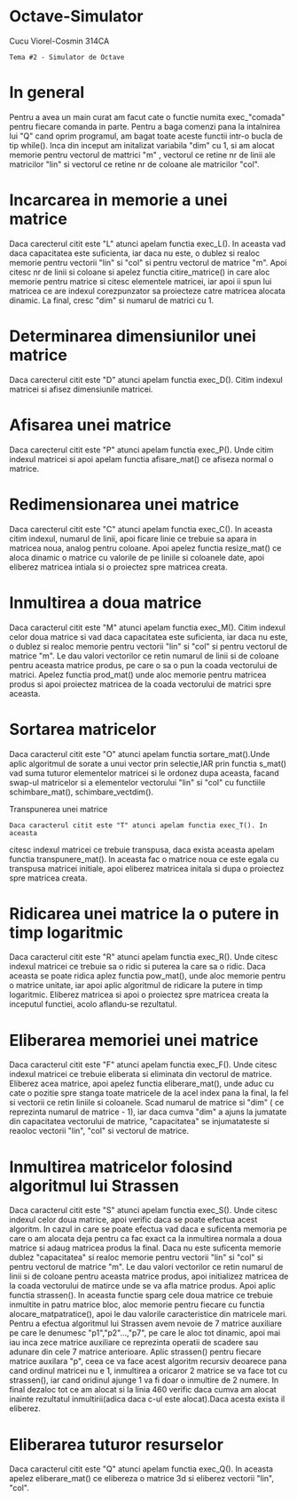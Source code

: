 # Octave-Simulator
Cucu Viorel-Cosmin 314CA

	Tema #2 - Simulator de Octave

# In general

  Pentru a avea un main curat am facut cate o functie numita exec_"comada" 
pentru fiecare comanda in parte. Pentru a baga comenzi pana la intalnirea
lui "Q" cand oprim programul, am bagat toate aceste functii intr-o bucla de 
tip while().
	Inca din inceput am initalizat variabila "dim" cu 1, si am alocat memorie
pentru vectorul de mattrici "m" , vectorul ce retine nr de linii ale matricilor
"lin" si vectorul ce retine nr de coloane ale matricilor "col".  

# Incarcarea in memorie a unei matrice

  Daca carecterul citit este "L" atunci apelam functia exec_L(). In aceasta
vad daca capacitatea este suficienta, iar daca nu este, o dublez si realoc
memorie pentru vectorii "lin" si "col" si pentru vectorul de matrice "m". Apoi 
citesc nr de linii si coloane si apelez functia citire_matrice() in care aloc
memorie pentru matrice si citesc elementele matricei, iar apoi ii spun lui 
matricea ce are indexul corezpunzator sa proiecteze catre matricea alocata
dinamic. La final, cresc "dim" si numarul de matrici cu 1.

# Determinarea dimensiunilor unei matrice

  Daca carecterul citit este "D" atunci apelam functia exec_D(). Citim 
indexul matricei si afisez dimensiunile matricei.

# Afisarea unei matrice

  Daca carecterul citit este "P" atunci apelam functia exec_P(). Unde citim
indexul matricei si apoi apelam functia afisare_mat() ce afiseza normal o
matrice.

# Redimensionarea unei matrice

  Daca carecterul citit este "C" atunci apelam functia exec_C(). In aceasta
citim indexul, numarul de linii, apoi ficare linie ce trebuie sa apara in
matricea noua, analog pentru coloane. Apoi apelez functia resize_mat() ce 
aloca dinamic o matrice cu valorile de pe liniile si coloanele date, apoi
eliberez matricea intiala si o proiectez spre matricea creata.

# Inmultirea a doua matrice

  Daca caracterul citit este "M" atunci apelam functia exec_M(). Citim 
indexul celor doua matrice si vad daca capacitatea este suficienta, iar daca nu
este, o dublez si realoc memorie pentru vectorii "lin" si "col" si pentru 
vectorul de matrice "m". Le dau valori vectorilor ce retin numarul de linii si
de coloane pentru aceasta matrice produs, pe care o sa o pun la coada 
vectorului de matrici. Apelez functia prod_mat() unde aloc memorie pentru
matricea produs si apoi proiectez matricea de la coada vectorului de matrici
spre aceasta.

# Sortarea matricelor

  Daca caracterul citit este "O" atunci apelam functia sortare_mat().Unde 
aplic algoritmul de sorate a unui vector prin selectie,IAR prin functia
s_mat() vad suma tuturor elementelor matricei si le ordonez dupa aceasta, 
facand swap-ul matricelor si a elementelor vectorului "lin"  si "col" cu 
functiile schimbare_mat(), schimbare_vectdim().

Transpunerea unei matrice

	Daca caracterul citit este "T" atunci apelam functia exec_T(). In aceasta
citesc indexul matricei ce trebuie transpusa, daca exista aceasta apelam
functia transpunere_mat(). In aceasta fac o matrice noua ce este egala cu 
transpusa matricei initiale, apoi eliberez matricea initala si dupa o proiectez
spre matricea creata.

# Ridicarea unei matrice la o putere in timp logaritmic

  Daca caracterul citit este "R" atunci apelam functia exec_R(). Unde citesc
indexul matricei ce trebuie sa o ridic si puterea la care sa o ridic. Daca 
aceasta se poate ridica aplez functia pow_mat(), unde aloc memorie pentru o 
matrice unitate, iar apoi aplic algoritmul de ridicare la putere in timp 
logaritmic. Eliberez matricea si apoi o proiectez spre matricea creata la 
inceputul functiei, acolo aflandu-se rezultatul.

# Eliberarea memoriei unei matrice

 Daca caracterul citit este "F" atunci apelam functia exec_F(). Unde citesc
indexul matricei ce trebuie eliberata si eliminata din vectorul de matrice. 
Eliberez acea matrice, apoi apelez functia eliberare_mat(), unde aduc cu cate 
o pozitie spre stanga toate matricele de la acel index pana la final, la fel 
si vectorii ce retin liniile si coloanele. Scad numarul de matrice si "dim" (
ce reprezinta numarul de matrice - 1), iar  daca cumva "dim" a ajuns la 
jumatate din capacitatea vectorului de matrice, "capacitatea" se injumatateste
si reaoloc vectorii "lin", "col" si vectorul de matrice.

# Inmultirea matricelor folosind algoritmul lui Strassen 

 Daca caracterul citit este "S" atunci apelam functia exec_S(). Unde citesc
indexul celor doua matrice, apoi verific daca se poate efectua acest algoritm. 
In cazul in care se poate efectua vad daca e suficenta memoria pe care o am 
alocata deja pentru ca fac exact ca la inmultirea normala a doua matrice si 
adaug matricea produs la final. Daca nu este suficenta memorie dublez 
"capacitatea" si realoc memorie pentru vectorii "lin" si "col" si pentru 
vectorul de matrice "m". Le dau valori vectorilor ce retin numarul de linii si
de coloane pentru aceasta matrice produs, apoi initializez matricea de la coada
vectorului de matirce unde se va afla matrice produs. Apoi aplic functia 
strassen(). In aceasta functie sparg cele doua matrice ce trebuie inmultite in
patru matrice bloc, aloc memorie pentru fiecare cu functia 
alocare_matpatratice(), apoi le dau valorile caracteristice din matricele mari. 
Pentru a efectua algoritmul lui Strassen avem nevoie de 7 matrice auxiliare pe
care le denumesc "p1","p2"...,"p7", pe care le aloc tot dinamic, apoi mai iau
inca zece matrice auxiliare ce reprezinta operatii de scadere sau adunare din
cele 7 matrice anterioare. Aplic strassen() pentru fiecare matrice auxilara
"p", ceea ce va face acest algoritm recursiv deoarece pana cand ordinul 
matricei nu e 1, inmultirea a oricaror 2 matrice se va face tot cu strassen(),
iar cand oridinul ajunge 1 va fi doar o inmultire de 2 numere. In final dezaloc
tot ce am alocat si la linia 460 verific daca cumva am alocat inainte 
rezultatul inmultirii(adica daca c-ul este alocat).Daca acesta exista il
eliberez.   

# Eliberarea tuturor resurselor

  Daca caracterul citit este "Q" atunci apelam functia exec_Q(). In aceasta
apelez eliberare_mat() ce elibereza o matrice 3d si eliberez vectorii "lin",
"col".
